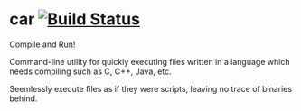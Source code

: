 # car [![Build Status](https://travis-ci.org/nicholaschiasson/car.svg?branch=master)](https://travis-ci.org/nicholaschiasson/car)
Compile and Run!

Command-line utility for quickly executing files written in a language which needs compiling such as C, C++, Java, etc.

Seemlessly execute files as if they were scripts, leaving no trace of binaries behind.
